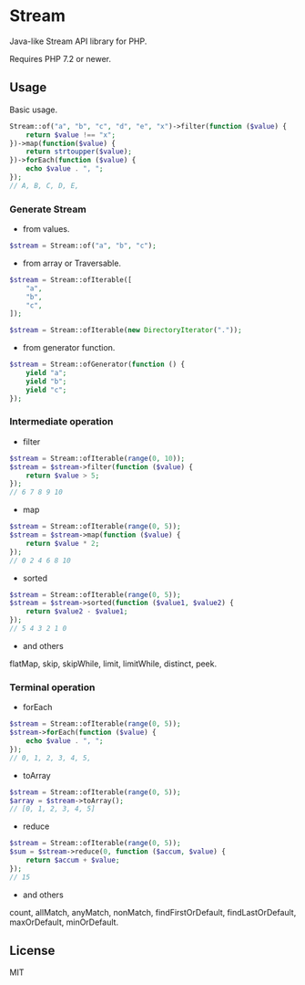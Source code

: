 # Stream

Java-like Stream API library for PHP.

Requires PHP 7.2 or newer.

## Usage

Basic usage.

```php
Stream::of("a", "b", "c", "d", "e", "x")->filter(function ($value) {
    return $value !== "x";
})->map(function($value) {
    return strtoupper($value);
})->forEach(function ($value) {
    echo $value . ", ";
});
// A, B, C, D, E,
```

### Generate Stream

* from values.

```php
$stream = Stream::of("a", "b", "c");
```

* from array or Traversable.

```php
$stream = Stream::ofIterable([
    "a",
    "b",
    "c",
]);
```

```php
$stream = Stream::ofIterable(new DirectoryIterator("."));
```

* from generator function.

```php
$stream = Stream::ofGenerator(function () {
    yield "a";
    yield "b";
    yield "c";
});
```
### Intermediate operation

* filter

```php
$stream = Stream::ofIterable(range(0, 10));
$stream = $stream->filter(function ($value) {
    return $value > 5;
});
// 6 7 8 9 10
```

* map

```php
$stream = Stream::ofIterable(range(0, 5));
$stream = $stream->map(function ($value) {
    return $value * 2;
});
// 0 2 4 6 8 10
```

* sorted

```php
$stream = Stream::ofIterable(range(0, 5));
$stream = $stream->sorted(function ($value1, $value2) {
    return $value2 - $value1;
});
// 5 4 3 2 1 0
```

* and others

flatMap, skip, skipWhile, limit, limitWhile, distinct, peek.

### Terminal operation

* forEach

```php
$stream = Stream::ofIterable(range(0, 5));
$stream->forEach(function ($value) {
    echo $value . ", ";
});
// 0, 1, 2, 3, 4, 5,
```

* toArray

```php
$stream = Stream::ofIterable(range(0, 5));
$array = $stream->toArray();
// [0, 1, 2, 3, 4, 5]
```

* reduce

```php
$stream = Stream::ofIterable(range(0, 5));
$sum = $stream->reduce(0, function ($accum, $value) {
    return $accum + $value;
});
// 15
```

* and others

count, allMatch, anyMatch, nonMatch, findFirstOrDefault, findLastOrDefault, maxOrDefault, minOrDefault.

## License

MIT
